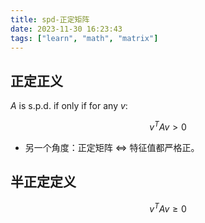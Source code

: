 ```yaml
---
title: spd-正定矩阵
date: 2023-11-30 16:23:43
tags: ["learn", "math", "matrix"]
---
```

## 正定正义

$A$ is s.p.d. if only if for any $v$:

$$v ^ T A v > 0$$

- 另一个角度：正定矩阵 <=> 特征值都严格正。

## 半正定定义

$$v ^ T A v \geq 0$$


